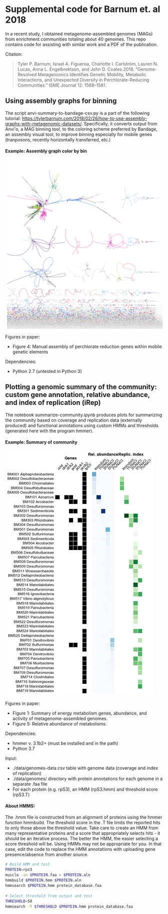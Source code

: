 # Supplemental code for Barnum et. al 2018

In a recent study, I obtained metagenome-assembled genomes (MAGs) from enrichment communities totaling about 40 genomes. This repo contains code for assisting with similar work and a PDF of the publication.

Citation:
>Tyler P. Barnum, Israel A. Figueroa, Charlotte I. Carlström, Lauren N. Lucas, Anna L. Engelbrektson, and John D. Coates.2018. “Genome-Resolved Metagenomics Identifies Genetic Mobility, Metabolic Interactions, and Unexpected Diversity in Perchlorate-Reducing Communities.” ISME Journal 12: 1568–1581.

## Using assembly graphs for binning

The script anvi-summary-to-bandage-csv.py is a part of the following tutorial: https://tylerbarnum.com/2018/02/26/how-to-use-assembly-graphs-with-metagenomic-datasets/. Specifically, it converts output from Anvi'o, a MAG binning tool, to the coloring scheme preferred by Bandage, an assembly visual tool, to improve binning especially for mobile genes (tranposons, recently horizontally transferred, etc.)

#### Example: Assembly graph color by bin
![assembly graph image](https://github.com/tylerbarnum/perchlorate-metagenome-2018/blob/master/images/graph-2.png)

Figures in paper:
- Figure 4: Manual assembly of perchlorate reduction genes within mobile genetic elements

Dependencies:
- Python 2.7 (untested in Python 3)

## Plotting a genomic summary of the community: custom gene annotation, relative abundance, and index of replication (iRep)

The notebook summarize-community.ipynb produces plots for summarizing the community based on coverage and replication data (externally produced) and functional annotations using custom HMMs and thresholds (generated here with the program hmmer).

#### Example: Summary of community
![example plot](https://github.com/tylerbarnum/perchlorate-metagenome-2018/blob/master/data/output/community-summary.png)

Figures in paper:
- Figure 1: Summary of energy metabolism genes, abundance, and activity of metagenome-assembled genomes.
- Figure 5: Relative abundance of metabolisms.

Dependencies:
- hmmer v. 3.1b2+ (must be installed and in the path)
- Python 3.7

Input:
- ./data/genomes-data.csv table with genome data (coverage and index of replication)
- ./data/genomes/ directory with protein annotations for each genome in a separate .faa file
- For each protein (e.g. rpS3), an HMM (rpS3.hmm) and threshold score (rpS3.T)

#### About HMMS:

The .hmm file is constructed from an alignment of proteins using the hmmer function hmmbuild. The threshold score in the .T file limits the reported hits to only those above the threshold value. Take care to create an HMM from many representative proteins and a score that appropriately selects hits - it should be an iterative process. The better the HMM, the easier selecting a score threshold will be. Using HMMs may not be appropriate for you. In that case, edit the code to replace the HMM annotations with uploading gene presence/absence from another source.

```bash
# Build HMM and test
PROTEIN=rps3
muscle -in $PROTEIN.faa > $PROTEIN.aln
hmmbuild $PROTEIN.hmm $PROTEIN.aln
hmmsearch $PROTEIN.hmm protein_database.faa

# Select threshold from output and test
THRESHOLD=50
hmmsearch -T $THRESHOLD $PROTEIN.hmm protein_database.faa
```
